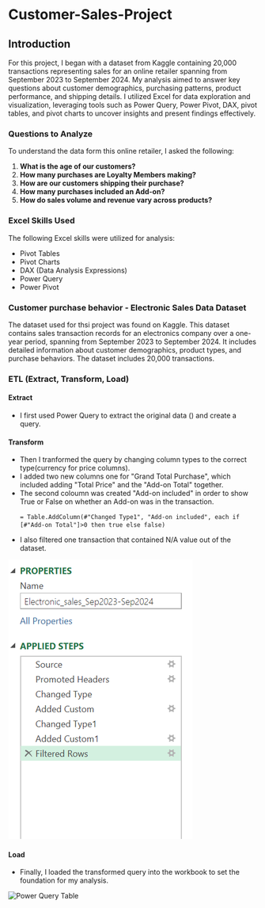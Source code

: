 # Customer-Sales-Project

## Introduction

For this project, I began with a dataset from Kaggle containing 20,000 transactions representing sales for an online retailer spanning from September 2023 to September 2024. My analysis aimed to answer key questions about customer demographics, purchasing patterns, product performance, and shipping details. I utilized Excel for data exploration and visualization, leveraging tools such as Power Query, Power Pivot, DAX, pivot tables, and pivot charts to uncover insights and present findings effectively.

### Questions to Analyze

To understand the data form this online retailer, I asked the following:

1. **What is the age of our customers?**
2. **How many purchases are Loyalty Members making?**
3. **How are our customers shipping their purchase?**
4. **How many purchases included an Add-on?**
5. **How do sales volume and revenue vary across products?**

### Excel Skills Used

The following Excel skills were utilized for analysis:

* Pivot Tables
* Pivot Charts
* DAX (Data Analysis Expressions)
* Power Query
* Power Pivot

### Customer purchase behavior - Electronic Sales Data Dataset

The dataset used for thsi project was found on Kaggle. This dataset contains sales transaction records for an electronics company over a one-year period, spanning from September 2023 to September 2024. It includes detailed information about customer demographics, product types, and purchase behaviors. The dataset includes 20,000 transactions.

### ETL (Extract, Transform, Load)

#### Extract
* I first used Power Query to extract the original data () and create a query.

#### Transform
* Then I tranformed the query by changing column types to the correct type(currency for price columns).
* I added two new columns one for "Grand Total Purchase", which included adding "Total Price" and the "Add-on Total" together.
* The second coloumn was created "Add-on included" in order to show True or False on whether an Add-on was in the transaction.
  ```
  = Table.AddColumn(#"Changed Type1", "Add-on included", each if [#"Add-on Total"]>0 then true else false)
  ```
* I also filtered one transaction that contained N/A value out of the dataset.
  
![Applied Steps in Power Query](https://github.com/robbrody/Customer-Sales-Project/blob/main/images/Power_query_applied_steps.png)
  
#### Load
* Finally, I loaded the transformed query into the workbook to set the foundation for my analysis.

![Power Query Table]()
